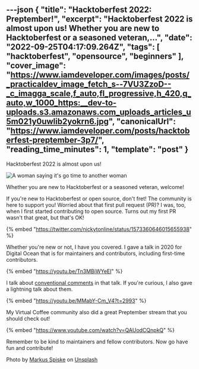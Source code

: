 ---json
{
  "title": "Hacktoberfest 2022: Preptember!",
  "excerpt": "Hacktoberfest 2022 is almost upon us!    Whether you are new to Hacktoberfest or a seasoned veteran,...",
  "date": "2022-09-25T04:17:09.264Z",
  "tags": [
    "hacktoberfest",
    "opensource",
    "beginners"
  ],
  "cover_image": "https://www.iamdeveloper.com/images/posts/_practicaldev_image_fetch_s--7VU3ZzoD--_c_imagga_scale,f_auto,fl_progressive,h_420,q_auto,w_1000_https:__dev-to-uploads.s3.amazonaws.com_uploads_articles_u5m021y0uwlib2yokrn6.jpg",
  "canonicalUrl": "https://www.iamdeveloper.com/posts/hacktoberfest-preptember-3p7/",
  "reading_time_minutes": 1,
  "template": "post"
}
---

Hacktoberfest 2022 is almost upon us!

![A woman saying it's go time to another woman](https://media.giphy.com/media/yaR8Dux1s0fAI/giphy.gif)

Whether you are new to Hacktoberfest or a seasoned veteran, welcome!

If you're new to Hacktoberfest or open source, don't fret! The community is here to support you! Worried about that first pull request (PR)? I was, too, when I first started contributing to open source. Turns out my first PR wasn't that great, but that's OK!

{% embed "https://twitter.com/nickytonline/status/1573360646015655938" %}

Whether you're new or not, I have you covered. I gave a talk in 2020 for Digital Ocean that is for maintainers and contributors, including first-time contributors.

{% embed "https://youtu.be/Tn3MBiWYeEI" %}

I talk about [conventional comments](https://conventionalcomments.org/) in that talk. If you're curious, I also gave a lightning talk about them.

{% embed "https://youtu.be/MMabY-Cm_V4?t=2993" %}

My Virtual Coffee community also did a great Preptember stream that you should check out!

{% embed "https://www.youtube.com/watch?v=QAUodCQnpkQ" %}

Remember to be kind to maintainers and fellow contributors. Now go have fun and contribute!

Photo by <a href="https://unsplash.com/@markusspiske?utm_source=unsplash&utm_medium=referral&utm_content=creditCopyText">Markus Spiske</a> on <a href="https://unsplash.com/s/photos/open-source?utm_source=unsplash&utm_medium=referral&utm_content=creditCopyText">Unsplash</a>
